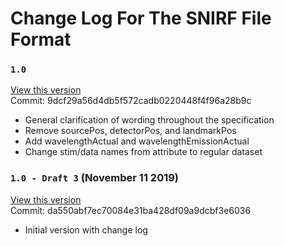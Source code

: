 # Change Log For The SNIRF File Format


### `1.0`

[View this version](https://github.com/fNIRS/snirf/tree/9dcf29a56d4db5f572cadb0220448f4f96a28b9c)  
Commit: 9dcf29a56d4db5f572cadb0220448f4f96a28b9c

* General clarification of wording throughout the specification
* Remove sourcePos, detectorPos, and landmarkPos
* Add wavelengthActual and wavelengthEmissionActual
* Change stim/data names from attribute to regular dataset


### `1.0 - Draft 3` (November 11 2019)

[View this version](https://github.com/fNIRS/snirf/tree/da550abf7ec70084e31ba428df09a9dcbf3e6036)  
Commit: da550abf7ec70084e31ba428df09a9dcbf3e6036


* Initial version with change log
